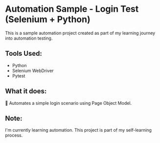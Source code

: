 
# Automation Sample - Login Test (Selenium + Python)

This is a sample automation project created as part of my learning journey into automation testing.

## Tools Used:
- Python
- Selenium WebDriver
- Pytest

## What it does:
🔐 Automates a simple login scenario using Page Object Model.

## Note:
I'm currently learning automation. This project is part of my self-learning process.
